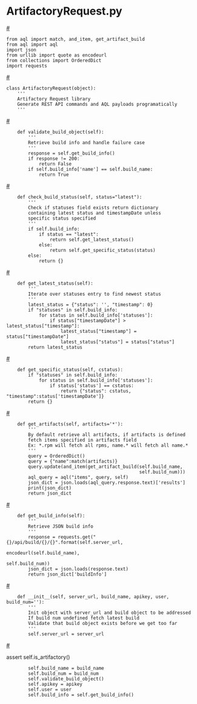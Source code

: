 ArtifactoryRequest.py
=====================

[\#](#section-0)

    from aql import match, and_item, get_artifact_build
    from aql import aql
    import json
    from urllib import quote as encodeurl
    from collections import OrderedDict
    import requests

[\#](#section-1)

    class ArtifactoryRequest(object):
        '''
        Artifactory Request library
        Generate REST API commands and AQL payloads programatically
        '''

[\#](#section-2)

        def validate_build_object(self):
            '''
            Retrieve build info and handle failure case
            '''
            response = self.get_build_info()
            if response != 200:
                return False
            if self.build_info['name'] == self.build_name:
                return True

[\#](#section-3)

        def check_build_status(self, status="latest"):
            '''
            Check if statuses field exists return dictionary 
            containing latest status and timestampDate unless
            specific status specified
            '''
            if self.build_info:
                if status == "latest":
                    return self.get_latest_status()
                else:
                    return self.get_specific_status(status)
            else:
                return {}

[\#](#section-4)

        def get_latest_status(self):
            '''
            Iterate over statuses entry to find newest status
            '''
            latest_status = {"status": '', "timestamp": 0}
            if "statuses" in self.build_info:
                for status in self.build_info['statuses']:
                    if status["timestampDate"] > latest_status["timestamp"]:
                        latest_status["timestamp"] = status["timestampDate"]
                        latest_status["status"] = status["status"]
            return latest_status

[\#](#section-5)

        def get_specific_status(self, cstatus):
            if "statuses" in self.build_info:
                for status in self.build_info['statuses']:
                    if status['status'] == cstatus:
                        return {"status": cstatus, "timestamp":status['timestampDate']}
            return {}

[\#](#section-6)

        def get_artifacts(self, artifacts='*'):
            ''' 
            By default retrieve all artifacts, if artifacts is defined
            fetch items specified in artifacts field
            Ex: *.rpm will fetch all rpms, name.* will fetch all name.*
            '''
            query = OrderedDict()
            query = {"name":match(artifacts)}
            query.update(and_item(get_artifact_build(self.build_name, 
                                                     self.build_num)))
            aql_query = aql("items", query, self)
            json_dict = json.loads(aql_query.response.text)['results']
            print(json_dict)
            return json_dict

[\#](#section-7)

        def get_build_info(self):
            ''' 
            Retrieve JSON build info
            '''
            response = requests.get("{}/api/build/{}/{}".format(self.server_url,
                                                            encodeurl(self.build_name),
                                                            self.build_num))
            json_dict = json.loads(response.text)
            return json_dict['buildInfo']

[\#](#section-8)

        def __init__(self, server_url, build_name, apikey, user, build_num=''):
            '''
            Init object with server_url and build object to be addressed
            If build num undefined fetch latest build
            Validate that build object exists before we get too far
            '''
            self.server_url = server_url

[\#](#section-9)

assert self.is\_artifactory()

            self.build_name = build_name
            self.build_num = build_num
            self.validate_build_object()
            self.apikey = apikey
            self.user = user
            self.build_info = self.get_build_info()


